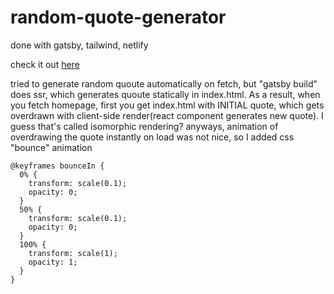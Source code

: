 # random-quote-generator

done with gatsby, tailwind, netlify

check it out [here](https://priceless-jackson-8e782f.netlify.com/)

tried to generate random quoute automatically on fetch, but "gatsby build" does ssr, which generates quoute statically in index.html. As a result, when you fetch homepage, first you get index.html with INITIAL quote, which gets overdrawn with client-side render(react component generates new quote). I guess that's called isomorphic rendering? anyways, animation of overdrawing the quote instantly on load was not nice, so I added css "bounce" animation

```
@keyframes bounceIn {
  0% {
    transform: scale(0.1);
    opacity: 0;
  }
  50% {
    transform: scale(0.1);
    opacity: 0;
  }
  100% {
    transform: scale(1);
    opacity: 1;
  }
}
```
